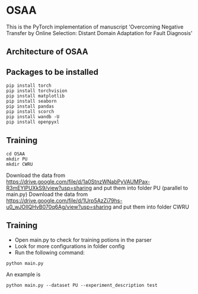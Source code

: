 # OSAA
This is the PyTorch implementation of manuscript 'Overcoming Negative Transfer by Online Selection: Distant Domain Adaptation for Fault Diagnosis'


## Architecture of OSAA


## Packages to be installed
```
pip install torch
pip install torchvision
pip install matplotlib
pip install seaborn
pip install pandas
pip install scorch
pip install wandb -U
pip install openpyxl
```

## Training
```
cd OSAA
mkdir PU
mkdir CWRU
```
Download the data from https://drive.google.com/file/d/1a0StnzWNabPyVAUMPax-R3mEYlPUXkS9/view?usp=sharing and put them into folder PU (parallel to main.py)
Download the data from https://drive.google.com/file/d/1Urp5AzZi79hs-u0_wJOIlQHvB070q6Ag/view?usp=sharing and put them into folder CWRU


## Training



- Open main.py to check for training potions in the parser
- Look for more configurations in folder config
- Run the following command:

```
python main.py
```

An example is 
```
python main.py --dataset PU --experiment_description test
```


